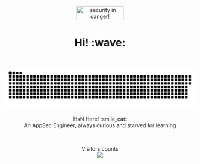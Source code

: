 <p align="center"> <img src="https://camo.githubusercontent.com/014107399e721c63a71a35afc126b0777165704d5e2b1c754db43088c23dbbff/68747470733a2f2f6d65646961322e67697068792e636f6d2f6d656469612f303737693641554c43586330464b546a39732f67697068792e6769663f6369643d6563663035653437626539363130693776706663743364333470706868723337337832676a326671333835767775656a267269643d67697068792e6769662663743d67" width="50%" height="42%"  title="security in danger!">
</p>
<h1 align='center'> Hi! :wave:</h1><br>
<p align="center"> <a href=#><img src="contributions.svg"></a></p>
<p align='center'>
HsN Here! :smile_cat:<br>
An AppSec Engineer, always curious and starved for learning
</p><br>
<p align="center"> Visitors counts<br> <img src="https://svgur.com/i/pnL.svg" /> </p>
